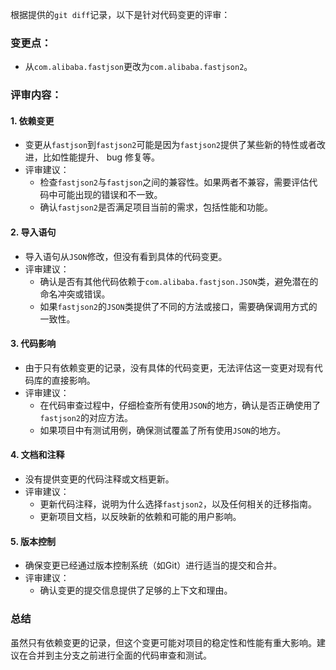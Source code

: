 根据提供的`git diff`记录，以下是针对代码变更的评审：

### 变更点：
- 从`com.alibaba.fastjson`更改为`com.alibaba.fastjson2`。

### 评审内容：

#### 1. 依赖变更
- 变更从`fastjson`到`fastjson2`可能是因为`fastjson2`提供了某些新的特性或者改进，比如性能提升、 bug 修复等。
- 评审建议：
  - 检查`fastjson2`与`fastjson`之间的兼容性。如果两者不兼容，需要评估代码中可能出现的错误和不一致。
  - 确认`fastjson2`是否满足项目当前的需求，包括性能和功能。

#### 2. 导入语句
- 导入语句从`JSON`修改，但没有看到具体的代码变更。
- 评审建议：
  - 确认是否有其他代码依赖于`com.alibaba.fastjson.JSON`类，避免潜在的命名冲突或错误。
  - 如果`fastjson2`的`JSON`类提供了不同的方法或接口，需要确保调用方式的一致性。

#### 3. 代码影响
- 由于只有依赖变更的记录，没有具体的代码变更，无法评估这一变更对现有代码库的直接影响。
- 评审建议：
  - 在代码审查过程中，仔细检查所有使用`JSON`的地方，确认是否正确使用了`fastjson2`的对应方法。
  - 如果项目中有测试用例，确保测试覆盖了所有使用`JSON`的地方。

#### 4. 文档和注释
- 没有提供变更的代码注释或文档更新。
- 评审建议：
  - 更新代码注释，说明为什么选择`fastjson2`，以及任何相关的迁移指南。
  - 更新项目文档，以反映新的依赖和可能的用户影响。

#### 5. 版本控制
- 确保变更已经通过版本控制系统（如Git）进行适当的提交和合并。
- 评审建议：
  - 确认变更的提交信息提供了足够的上下文和理由。

### 总结
虽然只有依赖变更的记录，但这个变更可能对项目的稳定性和性能有重大影响。建议在合并到主分支之前进行全面的代码审查和测试。